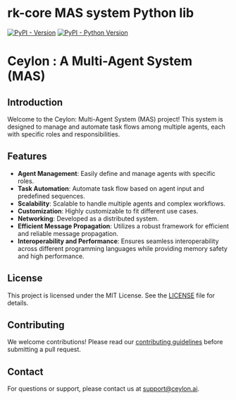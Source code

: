 # rk-core MAS system Python lib

[![PyPI - Version](https://img.shields.io/pypi/v/ceylon.svg)](https://pypi.org/project/ceylon)
[![PyPI - Python Version](https://img.shields.io/pypi/pyversions/ceylon.svg)](https://pypi.org/project/ceylon)

# Ceylon : A Multi-Agent System (MAS)

## Introduction

Welcome to the Ceylon: Multi-Agent System (MAS) project! This system is designed to manage and automate task flows among
multiple agents, each with specific roles and responsibilities.

## Features

- **Agent Management**: Easily define and manage agents with specific roles.
- **Task Automation**: Automate task flow based on agent input and predefined sequences.
- **Scalability**: Scalable to handle multiple agents and complex workflows.
- **Customization**: Highly customizable to fit different use cases.
- **Networking**: Developed as a distributed system.
- **Efficient Message Propagation**: Utilizes a robust framework for efficient and reliable message propagation.
- **Interoperability and Performance**: Ensures seamless interoperability across different programming languages while
  providing memory safety and high performance.

## License

This project is licensed under the MIT License. See the [LICENSE](LICENSE) file for details.

## Contributing

We welcome contributions! Please read our [contributing guidelines](CONTRIBUTING.md) before submitting a pull request.

## Contact

For questions or support, please contact us at [support@ceylon.ai](mailto:support@ceylon.ai).
